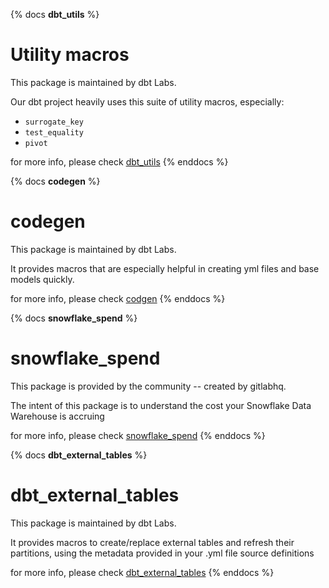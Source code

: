{% docs __dbt_utils__ %}
# Utility macros
This package is maintained by dbt Labs.

Our dbt project heavily uses this suite of utility macros, especially:
- `surrogate_key`
- `test_equality`
- `pivot`

for more info, please check [dbt_utils](https://hub.getdbt.com/dbt-labs/dbt_utils/latest/)
{% enddocs %}

{% docs __codegen__ %}
# codegen
This package is maintained by dbt Labs.

It provides macros that are especially helpful in creating yml files and base models quickly.

for more info, please check [codgen](https://hub.getdbt.com/dbt-labs/codegen/latest/)
{% enddocs %}

{% docs __snowflake_spend__ %}
# snowflake_spend
This package is provided by the community -- created by gitlabhq. 

The intent of this package is to understand the cost your Snowflake Data Warehouse is accruing

for more info, please check [snowflake_spend](https://hub.getdbt.com/gitlabhq/snowflake_spend/latest/)
{% enddocs %}

{% docs __dbt_external_tables__ %}
# dbt_external_tables
This package is maintained by dbt Labs.

It provides macros to create/replace external tables and refresh their partitions, using the metadata provided in your .yml file source definitions

for more info, please check [dbt_external_tables](https://hub.getdbt.com/dbt-labs/dbt_external_tables/latest/)
{% enddocs %}
